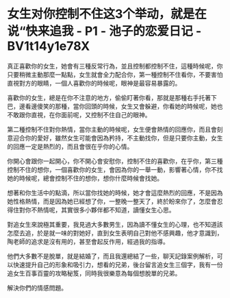 # 女生对你控制不住这3个举动，就是在说“快来追我 - P1 - 池子的恋爱日记 - BV1t14y1e78X

真正喜歡你的女生，她會有三種反常行為，並且控制都控制不住，這種時候呢，你只要稍微主動那麼一點點，女生就會全力配合你，第一種控制不住看你，不要害怕直視對方的眼睛，一個人喜歡你的時候呢，眼神是最容易暴露的。

喜歡你的女生，總是在你不注意的地方，偷偷盯著你看，那就是那種右手托著下巴，邊看邊傻笑的那種，當你回頭的時候，女生又會躲避，你看她的時候呢，她也不敢跟你直視，在你面前呢，又控制不住自己的眼神。

第二種控制不住對你熱情，當你主動的時候呢，女生便會熱情的回應你，而且會刻意迎合你的愛好，雖然女生可能會因為矜持，不主動找你，但是只要你主動，女生的回應一定是熱烈的，而且會很在乎你的心情。

你開心會跟你一起開心，你不開心會安慰你，控制不住的喜歡你，在乎你，第三種控制不住的想你，一個喜歡你的女生，會因為你的一舉一動，影響著心情，你不找她的時候呢，總會控制不住的想你，想你什麼時候會找她。

想著和你生活中的點滴，所以當你找她的時候，她才會這麼熱烈的回應，不是因為她性格熱情，而是因為她已經想了你，一整晚一整天了，終於盼來你了，怎麼會忍得住對你不熱情呢，其實很多小夥伴都不知道，讀懂女生心思。

對追女生來說極其重要，我見過大多數男生，因為讀不懂女生的心理，也不知道該怎麼去追，於是就一味的對她好，直到女生表明自己對他不感興趣，他才意識到，陶老師的追求是沒有用的，甚至會起反作用，經過我的指導。

他們大多數不是脫單，就是結婚了，而且我還總結了一些，聊天記錄案例解析，可以快速提升自己的形象和吸引力，想看的兄弟，後台留言追女生三個字，我有一份追女生百事百靈的攻略秘笈，同時我很樂意為每個想脫單的兄弟。

解決你們的情感問題。